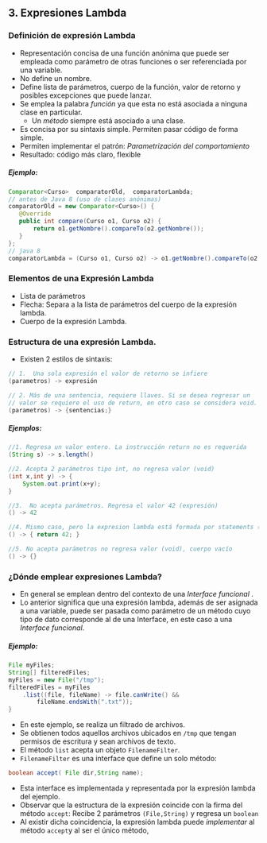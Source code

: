 ## 3. Expresiones Lambda

### Definición de expresión Lambda
* Representación concisa de una función anónima que puede ser  empleada como parámetro de otras funciones o ser referenciada por una variable.
* No define un nombre.
* Define lista de parámetros, cuerpo de la función, valor de retorno y posibles excepciones que puede lanzar.
* Se emplea la palabra *función* ya  que esta no está asociada a ninguna clase en particular.   
	* Un *método* siempre está asociado a una clase.
* Es concisa por su sintaxis simple. Permiten pasar código de forma simple.
* Permiten implementar el patrón: *Parametrización del comportamiento* 
* Resultado: código  más claro, flexible

##### Ejemplo:

```Java
Comparator<Curso>  comparatorOld,  comparatorLambda;
// antes de Java 8 (uso de clases anónimas)
comparatorOld = new Comparator<Curso>() {
   @Override
   public int compare(Curso o1, Curso o2) {
       return o1.getNombre().compareTo(o2.getNombre());
   }
};
// java 8
comparatorLambda = (Curso o1, Curso o2) -> o1.getNombre().compareTo(o2.getNombre());
```
### Elementos de una Expresión Lambda

* Lista de parámetros
* Flecha:  Separa a la lista de parámetros  del cuerpo de la expresión lambda.
* Cuerpo de la expresión Lambda.

### Estructura de una expresión Lambda.
* Existen 2 estilos de sintaxis:
```Java
// 1.  Una sola expresión el valor de retorno se infiere
(parametros) -> expresión

// 2. Más de una sentencia, requiere llaves. Si se desea regresar un
// valor se requiere el uso de return, en otro caso se considera void.
(parametros) -> {sentencias;}

```
##### Ejemplos: 
```Java  
//1. Regresa un valor entero. La instrucción return no es requerida
(String s) -> s.length()

//2. Acepta 2 parámetros tipo int, no regresa valor (void)
(int x,int y) -> {
	System.out.print(x+y);
}

//3.  No acepta parámetros. Regresa el valor 42 (expresión)
() -> 42

//4. Mismo caso, pero la expresion lambda está formada por statements (requiere {} y el uso de return).
() -> { return 42; }

//5. No acepta parámetros no regresa valor (void), cuerpo vacío
() -> {}
```
### ¿Dónde emplear expresiones Lambda?
* En general se emplean dentro del contexto de una *Interface funcional* .
* Lo anterior significa que una expresión lambda, además de ser asignada a una variable, puede ser pasada como parámetro de un  método  cuyo tipo de dato corresponde al de una Interface, en este caso a una *Interface funcional*.
##### Ejemplo:
``` Java
File myFiles;
String[] filteredFiles;
myFiles = new File("/tmp");
filteredFiles = myFiles
	.list((file, fileName) -> file.canWrite() && 
		fileName.endsWith(".txt"));
}
```
* En este ejemplo,  se realiza un filtrado de archivos. 
* Se obtienen todos aquellos archivos ubicados en  `/tmp` que tengan permisos de escritura y sean archivos de texto.
* El método `list` acepta un objeto `FilenameFilter`.  
* `FilenameFilter` es una interface que define un solo método:
```Java
boolean accept( File dir,String name);
```
* Esta interface es implementada y representada por la expresión lambda del ejemplo. 
* Observar que la estructura de la expresión coincide con la firma del método `accept`:  Recibe 2 parámetros  `(File,String)` y regresa un `boolean` 
* Al existir dicha coincidencia, la expresión lambda puede  *implementar* al método  `accept`y al ser el  único método, 
<!--stackedit_data:
eyJoaXN0b3J5IjpbMTU4NTc4NjI2NywtMTMwODM2MTU0MiwtMj
E0MTc0NzQ0NiwtMTEzNDM5NDk2MCw5OTI3NjExMTUsLTE0MTcx
NTQzMzldfQ==
-->